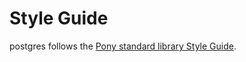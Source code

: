 # Style Guide

postgres follows the [Pony standard library Style Guide](https://github.com/ponylang/ponyc/blob/main/STYLE_GUIDE.md).
